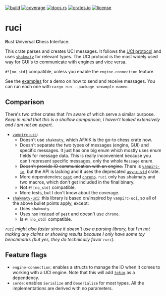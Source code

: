 [![build](https://img.shields.io/github/actions/workflow/status/tigerros/ruci/correctness.yml?label=build)](https://github.com/tigerros/ruci/actions/workflows/correctness.yml)
[![coverage](https://img.shields.io/codecov/c/gh/tigerros/ruci)](https://app.codecov.io/gh/tigerros/ruci/)
[![docs.rs](https://img.shields.io/docsrs/ruci?logo=docs.rs&label=docs.rs)](https://docs.rs/ruci/)
[![crates.io](https://img.shields.io/crates/v/ruci?logo=rust)](https://crates.io/crates/ruci)
[![license](https://img.shields.io/crates/l/ruci)](https://github.com/tigerros/ruci/blob/master/LICENSE)

# ruci
**R**ust **U**niversal **C**hess **I**nterface.

This crate parses and creates UCI messages.
It follows the [UCI protocol](https://backscattering.de/chess/uci) and uses [`shakmaty`](https://crates.io/crates/shakmaty) for relevant types.
The UCI protocol is the most widely used way for GUI's to communicate with engines and vice versa.

`#![no_std]` compatible, unless you enable the `engine-connection` feature.

See the [examples](https://github.com/tigerros/ruci) for a demo on how to send and receive messages.
You can run each one with `cargo run --package <example-name>`.

## Comparison
There's two other crates that I'm aware of which serve a similar purpose. *Keep in mind that this is a shallow comparison, I haven't looked extensively and I am not an expert.*

- [`vampirc-uci`](https://crates.io/crates/vampirc-uci):
  - Doesn't use `shakmaty`, which AFAIK is the go-to chess crate now.
  - Doesn't separate the two types of messages (engine, GUI) and specific messages. It just has one big enum which mostly uses enum fields for message data. This is really inconvenient because you can't represent specific messages, only the whole `Message` enum.
  - ~~Doesn't provide IO communication with an engine.~~ There is [`vampirc-io`](https://crates.io/crates/vampirc-io), but the API is lacking and it uses the deprecated [`async-std`](https://crates.io/crates/async-std) crate.
  - More dependencies; [`pest`](https://crates.io/crates/pest) and [`chrono`](https://crates.io/crates/chrono). `ruci` only has shakmaty and two macros, which don't get included in the final binary.
  - Not `#![no_std]` compatible.
  - More tests, but I don't know about the coverage.
- [`shakmaty-uci`](https://crates.io/crates/shakmaty-uci): this library is based on/inspired by `vampirc-uci`, so all of the above bullet points apply, except:
  - Uses `shakmaty`.
  - Uses [`nom`](https://crates.io/crates/nom) instead of `pest` and doesn't use `chrono`.
  - Is `#![no_std]` compatible.

*`ruci` might also faster since it doesn't use a parsing library, but I'm not making any claims or showing results because I only have some
toy benchmarks (but yes, they do technically favor `ruci`).*

## Feature flags
- `engine-connection`: enables a structs to manage the IO when it comes to working with a UCI engine. Note that this will add [`tokio`](https://crates.io/crates/tokio) as a dependency.
- `serde`: enables `Serialize` and `Deserialize` for most types. All the implementations are derived with no parameters.